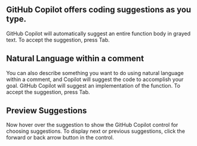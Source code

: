 ## GitHub Copilot offers coding suggestions as you type.

GitHub Copilot will automatically suggest an entire function body in grayed text. To accept the suggestion, press Tab.


## Natural Language within a comment

You can also describe something you want to do using natural language within a comment, and Copilot will suggest the code to accomplish your goal.
GitHub Copilot will suggest an implementation of the function. To accept the suggestion, press Tab.

## Preview Suggestions

Now hover over the suggestion to show the GitHub Copilot control for choosing suggestions. To display next or previous suggestions, click the forward or back arrow button in the control.


